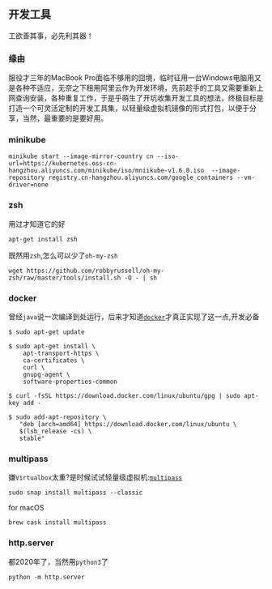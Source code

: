 ## 开发工具

工欲善其事，必先利其器！

### 缘由

服役才三年的MacBook Pro面临不够用的囧境，临时征用一台Windows电脑用又是各种不适应，无奈之下租用阿里云作为开发环境，先前趁手的工具又需要重新上网查询安装，各种重复工作，于是乎萌生了开坑收集开发工具的想法，终极目标是打造一个可灵活定制的开发工具集，以轻量级虚拟机镜像的形式打包，以便于分享，当然，最重要的是要好用。 

### minikube
```
minikube start --image-mirror-country cn --iso-url=https://kubernetes.oss-cn-hangzhou.aliyuncs.com/minikube/iso/mniikube-v1.6.0.iso  --image-repository registry.cn-hangzhou.aliyuncs.com/google_containers --vm-driver=none
```

### zsh
用过才知道它的好
```
apt-get install zsh
```
既然用`zsh`,怎么可以少了`oh-my-zsh`
```
wget https://github.com/robbyrussell/oh-my-zsh/raw/master/tools/install.sh -O - | sh
```

### docker
曾经`java`说一次编译到处运行，后来才知道[`docker`](https://docs.docker.com/install/linux/docker-ce/ubuntu/)才真正实现了这一点,开发必备
```
$ sudo apt-get update

$ sudo apt-get install \
    apt-transport-https \
    ca-certificates \
    curl \
    gnupg-agent \
    software-properties-common

$ curl -fsSL https://download.docker.com/linux/ubuntu/gpg | sudo apt-key add -

$ sudo add-apt-repository \
   "deb [arch=amd64] https://download.docker.com/linux/ubuntu \
   $(lsb_release -cs) \
   stable"
```

### multipass
嫌`Virtualbox`太重?是时候试试轻量级虚拟机:[`multipass`](https://github.com/canonical/multipass)
```
sudo snap install multipass --classic
```
for macOS
```
brew cask install multipass
```

### http.server
都2020年了，当然用`python3`了
```
python -m http.server
```